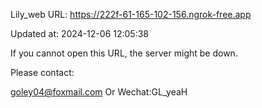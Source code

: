 Lily_web URL: https://222f-61-165-102-156.ngrok-free.app

Updated at: 2024-12-06 12:05:38

If you cannot open this URL, the server might be down.

Please contact: 

goley04@foxmail.com Or Wechat:GL_yeaH